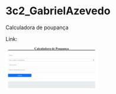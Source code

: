 # 3c2_GabrielAzevedo
Calculadora de poupança

Link:

<a href ="https://gabrielazevedo98.github.io/3c2_GabrielAzevedo/"><img src=".\Capturar.PNG" width="250px"></a>
